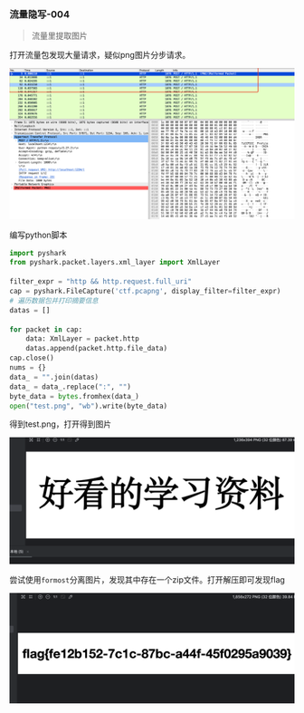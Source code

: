 ### 流量隐写-004

> 流量里提取图片

打开流量包发现大量请求，疑似png图片分步请求。

![image-20240423092737795](./img/README/image-20240423092737795.png)

编写python脚本

```python
import pyshark
from pyshark.packet.layers.xml_layer import XmlLayer

filter_expr = "http && http.request.full_uri"
cap = pyshark.FileCapture('ctf.pcapng', display_filter=filter_expr)
# 遍历数据包并打印摘要信息
datas = []

for packet in cap:
    data: XmlLayer = packet.http
    datas.append(packet.http.file_data)
cap.close()
nums = {}
data_ = "".join(datas)
data_ = data_.replace(":", "")
byte_data = bytes.fromhex(data_)
open("test.png", "wb").write(byte_data)

```

得到test.png，打开得到图片

![image-20240423092828309](./img/README/image-20240423092828309.png)

尝试使用`formost`分离图片，发现其中存在一个zip文件。打开解压即可发现flag

![image-20240423093809772](./img/README/image-20240423093809772.png)